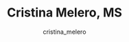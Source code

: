 ---
# this is autogenerated: do not edit
title: Cristina Melero, MS
author: cristina_melero
layout: author-bio
jobtitle: 
bio: 
type: alumn
excerpt: "Researcher and Lab Manager, 2014-2016."
header:
  teaser: /assets/images/people/bio-melero.jpg
papers: 
---